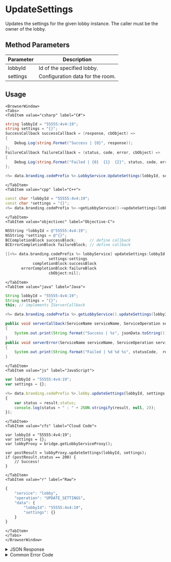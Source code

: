 # UpdateSettings

Updates the settings for the given lobby instance. The caller must be the owner of the lobby.

<PartialServop service_name="lobby" operation_name="UPDATE_SETTINGS" />

## Method Parameters

| Parameter | Description                      |
| --------- | -------------------------------- |
| lobbyId   | Id of the specified lobby.       |
| settings  | Configuration data for the room. |

## Usage

```mdx-code-block
<BrowserWindow>
<Tabs>
<TabItem value="csharp" label="C#">
```

```csharp
string lobbyId = "55555:4v4:19";
string settings = "{}";
SuccessCallback successCallback = (response, cbObject) =>
{
    Debug.Log(string.Format("Success | {0}", response));
};
FailureCallback failureCallback = (status, code, error, cbObject) =>
{
    Debug.Log(string.Format("Failed | {0}  {1}  {2}", status, code, error));
};

<%= data.branding.codePrefix %>.LobbyService.UpdateSettings(lobbyId, settings, successCallback, failureCallback);
```

```mdx-code-block
</TabItem>
<TabItem value="cpp" label="C++">
```

```cpp
const char *lobbyId = "55555:4v4:19";
const char *settings = "{}";
<%= data.branding.codePrefix %>->getLobbyService()->updateSettings(lobbyId, settings, this);
```

```mdx-code-block
</TabItem>
<TabItem value="objectivec" label="Objective-C">
```

```objectivec
NSString *lobbyId = @"55555:4v4:19";
NSString *settings = @"{}";
BCCompletionBlock successBlock;      // define callback
BCErrorCompletionBlock failureBlock; // define callback

[[<%= data.branding.codePrefix %> lobbyService] updateSettings:lobbyId
                   settings:settings
            completionBlock:successBlock
       errorCompletionBlock:failureBlock
                   cbObject:nil];
```

```mdx-code-block
</TabItem>
<TabItem value="java" label="Java">
```

```java
String lobbyId = "55555:4v4:19";
String settings = "{}";
this; // implements IServerCallback

<%= data.branding.codePrefix %>.getLobbyService().updateSettings(lobbyId, settings, this);

public void serverCallback(ServiceName serviceName, ServiceOperation serviceOperation, JSONObject jsonData)
{
    System.out.print(String.format("Success | %s", jsonData.toString()));
}
public void serverError(ServiceName serviceName, ServiceOperation serviceOperation, int statusCode, int reasonCode, String jsonError)
{
    System.out.print(String.format("Failed | %d %d %s", statusCode,  reasonCode, jsonError.toString()));
}
```

```mdx-code-block
</TabItem>
<TabItem value="js" label="JavaScript">
```

```javascript
var lobbyId = "55555:4v4:19";
var settings = {};

<%= data.branding.codePrefix %>.lobby.updateSettings(lobbyId, settings, result =>
{
	var status = result.status;
	console.log(status + " : " + JSON.stringify(result, null, 2));
});
```

```mdx-code-block
</TabItem>
<TabItem value="cfs" label="Cloud Code">
```

```cfscript
var lobbyId = "55555:4v4:19";
var settings = {};
var lobbyProxy = bridge.getLobbyServiceProxy();

var postResult = lobbyProxy.updateSettings(lobbyId, settings);
if (postResult.status == 200) {
    // Success!
}
```

```mdx-code-block
</TabItem>
<TabItem value="r" label="Raw">
```

```r
{
	"service": "lobby",
	"operation": "UPDATE_SETTINGS",
	"data": {
		"lobbyId": "55555:4v4:19",
		"settings": {}
	}
}
```

```mdx-code-block
</TabItem>
</Tabs>
</BrowserWindow>
```

<details>
<summary>JSON Response</summary>

```json
{
    "status": 200,
    "data": {}
}
```

</details>

<details>
<summary>Common Error Code</summary>

### Status Codes

| Code  | Name            | Description                          |
| ----- | --------------- | ------------------------------------ |
| 40601 | RTT_NOT_ENABLED | RTT must be enabled for this feature |

</details>
